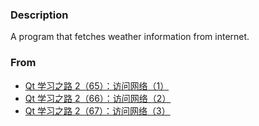 ### Description
A program that fetches weather information from internet.


### From  
* [Qt 学习之路 2（65）：访问网络（1）](https://www.devbean.net/2013/10/qt-study-road-2-access-network-1/)
* [Qt 学习之路 2（66）：访问网络（2）](https://www.devbean.net/2013/10/qt-study-road-2-access-network-2/)
* [Qt 学习之路 2（67）：访问网络（3）](https://www.devbean.net/2013/11/qt-study-road-2-access-network-3/)
